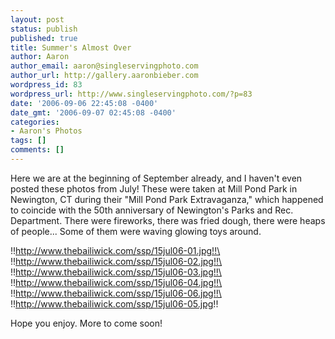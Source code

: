 ```yaml
---
layout: post
status: publish
published: true
title: Summer's Almost Over
author: Aaron
author_email: aaron@singleservingphoto.com
author_url: http://gallery.aaronbieber.com
wordpress_id: 83
wordpress_url: http://www.singleservingphoto.com/?p=83
date: '2006-09-06 22:45:08 -0400'
date_gmt: '2006-09-07 02:45:08 -0400'
categories:
- Aaron's Photos
tags: []
comments: []
---
```

Here we are at the beginning of September already, and I haven't even
posted these photos from July! These were taken at Mill Pond Park in
Newington, CT during their "Mill Pond Park Extravaganza," which happened
to coincide with the 50th anniversary of Newington's Parks and Rec.
Department. There were fireworks, there was fried dough, there were
heaps of people... Some of them were waving glowing toys around.

!!http://www.thebailiwick.com/ssp/15jul06-01.jpg!!\
 !!http://www.thebailiwick.com/ssp/15jul06-02.jpg!!\
 !!http://www.thebailiwick.com/ssp/15jul06-03.jpg!!\
 !!http://www.thebailiwick.com/ssp/15jul06-04.jpg!!\
 !!http://www.thebailiwick.com/ssp/15jul06-06.jpg!!\
 !!http://www.thebailiwick.com/ssp/15jul06-05.jpg!!

Hope you enjoy. More to come soon!

